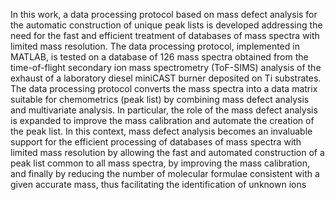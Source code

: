 In this work, a data processing protocol based on mass defect analysis for the automatic construction of unique peak lists is developed addressing the need for the fast and efficient treatment of databases of mass spectra with limited mass resolution. The data processing protocol, implemented in MATLAB, is tested on a database of 126 mass spectra obtained from the time-of-flight secondary ion mass spectrometry (ToF-SIMS) analysis of the exhaust of a laboratory diesel miniCAST burner deposited on Ti substrates. The data processing protocol converts the mass spectra into a data matrix suitable for chemometrics (peak list) by combining mass defect analysis and multivariate analysis. In particular, the role of the mass defect analysis is expanded to improve the mass calibration and automate the creation of the peak list. In this context, mass defect analysis becomes an invaluable support for the efficient processing of databases of mass spectra with limited mass resolution by allowing the fast and automated construction of a peak list common to all mass spectra, by improving the mass calibration, and finally by reducing the number of molecular formulae consistent with a given accurate mass, thus facilitating the identification of unknown ions
